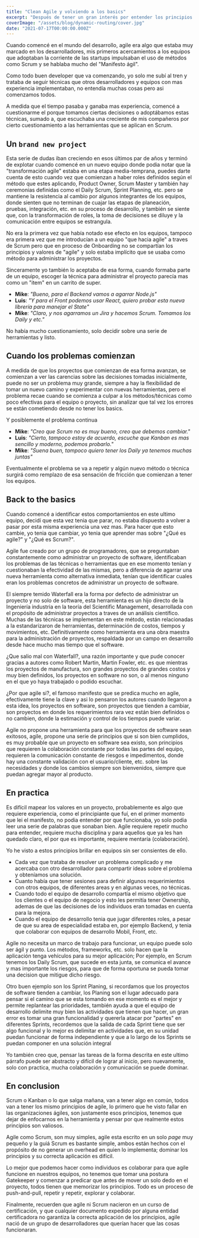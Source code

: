 ```yaml
---
title: "Clean Agile y volviendo a los basics"
excerpt: "Después de tener un gran interés por entender los principios de agile, pude entender donde fallamos como equipos al intentar adoptar los principios"
coverImage: "/assets/blog/dynamic-routing/cover.jpg"
date: "2021-07-17T00:00:00.000Z"
---
```


Cuando comencé en el mundo del desarrollo, agile era algo que estaba muy marcado en los desarrolladores, mis primeros acercamientos a los equipos que adoptaban la corriente de las startups impulsaban el uso de métodos como Scrum y se hablaba mucho del "Manifesto ágil".

Como todo buen developer que va comenzando, yo solo me subí al tren y trataba de seguir técnicas que otros desarrolladores y equipos con mas experiencia implementaban, no entendía muchas cosas pero asi comenzamos todos.

A medida que el tiempo pasaba y ganaba mas experiencia, comencé a cuestionarme el porque tomamos ciertas decisiones o adoptábamos estas técnicas, sumado a, que escuchaba una creciente de mis compañeros por cierto cuestionamiento a las herramientas que se aplican en Scrum.

## Un `brand new project`

Esta serie de dudas iban creciendo en esos últimos par de años y terminó de explotar cuando comencé en un nuevo equipo donde podia notar que la "transformación agile" estaba en una etapa media-temprana, puedes darte cuenta de esto cuando vez que comienzan a haber roles definidos según el método que estes aplicando, Product Owner, Scrum Master y también hay ceremonias definidas como el Daily Scrum, Sprint Planning, etc. pero se mantiene la resistencia al cambio por algunos integrantes de los equipos, donde sienten que no terminan de cuajar las etapas de planeación, pruebas, integración, etc. en su proceso de desarrollo, y también se siente que, con la transformación de roles, la toma de decisiones se diluye y la comunicación entre equipos se estrangula.

No era la primera vez que había notado ese efecto en los equipos, tampoco era primera vez que me introducían a un equipo "que hacia agile" a traves de Scrum pero que en proceso de Onboarding no se compartían los principios y valores de "agile" y solo estaba implícito que se usaba como método para administrar los proyectos.

Sinceramente yo también lo aceptaba de esa forma, cuando formaba parte de un equipo, escoger la técnica para administrar el proyecto parecía mas como un "item" en un carrito de super.

- **Mike**: _"Bueno, para el Backend vamos a agarrar Node.js"_
- **Luis**: _"Y para el Front podemos usar React, quiero probar esta nueva librería para manejar el State"_
- **Mike**: _"Claro, y nos agarramos un Jira y hacemos Scrum. Tomamos los Daily y etc."_

No había mucho cuestionamiento, solo decidir sobre una serie de herramientas y listo.

## Cuando los problemas comienzan

A medida de que los proyectos que comienzan de esa forma avanzan, se comienzan a ver las carencias sobre las decisiones tomadas inicialmente, puede no ser un problema muy grande, siempre a hay la flexibilidad de tomar un nuevo camino y experimentar con nuevas herramientas, pero el problema recae cuando se comienza a culpar a los métodos/técnicas como poco efectivas para el equipo o proyecto, sin analizar que tal vez los errores se están cometiendo desde no tener los basics.

Y posiblemente el problema continua

- **Mike**: _"Creo que Scrum no es muy bueno, creo que debemos cambiar."_
- **Luis**: _"Cierto, tampoco estoy de acuerdo, escuche que Kanban es mas sencillo y moderno, podemos probarlo."_
- **Mike**: _"Suena buen, tampoco quiero tener los Daily ya tenemos muchas juntas"_

Eventualmente el problema se va a repetir y algún nuevo método o técnica surgirá como remplazo de esa sensación de fricción que comienzan a tener los equipos.

## Back to the basics

Cuando comencé a identificar estos comportamientos en este ultimo equipo, decidí que esta vez tenia que parar, no estaba dispuesto a volver a pasar por esta misma experiencia una vez mas. Para hacer que esto cambie, yo tenia que cambiar, yo tenia que aprender mas sobre "¿Qué es agile?" y "¿Qué es Scrum?".

Agile fue creado por un grupo de programadores, que se preguntaban constantemente como administrar un proyecto de software, identificaban los problemas de las técnicas o herramientas que en ese momento tenían y cuestionaban la efectividad de las mismas, pero a diferencia de agarrar una nueva herramienta como alternativa inmediata, tenían que identificar cuales eran los problemas concretos de administrar un proyecto de software.

El siempre temido Waterfall era la forma por defecto de administrar un proyecto y no solo de software, esta herramienta es un hijo directo de la Ingeniería industria en la teoría del Scientific Management, desarrollada con el propósito de administrar proyectos a traves de un análisis científico. Muchas de las técnicas se implementan en este método, están relacionadas a la estandarizaron de herramientas, determinación de costos, tiempos y movimientos, etc. Definitivamente como herramienta era una obra maestra para la administración de proyectos, respaldada por un campo en desarrollo desde hace mucho mas tiempo que el software.

¿Que salio mal con Waterfall?, una razón importante y que pude conocer gracias a autores como Robert Martin, Martin Fowler, etc. es que mientras los proyectos de manufactura, son grandes proyectos de grandes costos y muy bien definidos, los proyectos en software no son, o al menos ninguno en el que yo haya trabajado o podido escuchar.

¿Por que agile si?, el famoso manifesto que se predica mucho en agile, efectivamente tiene la clave y asi lo pensaron los autores cuando llegaron a esta idea, los proyectos en software, son proyectos que tienden a cambiar, son proyectos en donde los requerimientos rara vez están bien definidos o no cambien, donde la estimación y control de los tiempos puede variar.

Agile no propone una herramienta para que los proyectos de software sean exitosos, agile, propone una serie de principios que si son bien cumplidos, es muy probable que un proyecto en software sea existo, son principios que requieren la colaboración constante por todas las partes del equipo, requieren la comunicación constante de riesgos e impedimentos, donde hay una constante validación con el usuario/cliente, etc. sobre las necesidades y donde los cambios siempre son bienvenidos, siempre que puedan agregar mayor al producto.

## En practica

Es difícil mapear los valores en un proyecto, probablemente es algo que requiere experiencia, como el principiante que fuí, en el primer momento que lei el manifesto, no podia entender por que funcionaba, yo solo podia leer una serie de palabras que sonaban bien. Agile requiere repetir mucho para entender, requiere mucha disciplina y para aquellos que ya les han quedado claro, el por que es importante, requiere mentaría (colaboración).

Yo he visto a estos principios brillar en equipos sin ser consientes de ello.

- Cada vez que trataba de resolver un problema complicado y me acercaba con otro desarrollador para compartir ideas sobre el problema y obteníamos una solución.
- Cuanto había que tener sesiones para definir algunos requerimientos con otros equipos, de diferentes areas y en algunas veces, no técnicas.
- Cuando todo el equipo de desarrollo compartía el mismo objetivo que los clientes o el equipo de negocio y esto les permitía tener Ownership, ademas de que las decisiones de los individuos eran tomadas en cuenta para la mejora.
- Cuando el equipo de desarrollo tenia que jugar diferentes roles, a pesar de que su area de especialidad estaba en, por ejemplo Backend, y tenia que colaborar con equipos de desarrollo Mobil, Front, etc.

Agile no necesita un marco de trabajo para funcionar, un equipo puede solo ser ágil y punto. Los métodos, frameworks, etc. solo hacen que la aplicación tenga vehículos para su mejor aplicación; Por ejemplo, en Scrum tenemos los Daily Scrum, que sucede en esta junta, se comunica el avance y mas importante los riesgos, para que de forma oportuna se pueda tomar una decision que mitigue dicho riesgo.

Otro buen ejemplo son los Sprint Planing, si recordamos que los proyectos de software tienden a cambiar, los Planing son el lugar adecuado para pensar si el camino que se esta tomando en ese momento es el mejor y permite replantear las prioridades, también ayuda a que el equipo de desarrollo delimite muy bien las actividades que tienen que hacer, un gran error es tomar una gran funcionalidad y quererla atacar por "partes" en diferentes Sprints, recordemos que la salida de cada Sprint tiene que ser algo funcional y lo mejor es delimitar en actividades que, en su unidad puedan funcionar de forma independiente y que a lo largo de los Sprints se puedan componer en una solución integral

Yo también creo que, pensar las tareas de la forma descrita en este ultimo párrafo puede ser abstracto y difícil de lograr al inicio, pero nuevamente, solo con practica, mucha colaboración y comunicación se puede dominar.

## En conclusion

Scrum o Kanban o lo que salga mañana, van a tener algo en común, todos van a tener los mismo principios de agile, lo primero que he visto fallar en las organizaciones ágiles, son justamente esos principios, tenemos que dejar de enfocarnos en la herramienta y pensar por que realmente estos principios son valiosos.

Agile como Scrum, son muy simples, agile esta escrito en un solo _page_ muy pequeño y la guiá Scrum es bastante simple, ambos están hechos con el propósito de no generar un overhead en quien lo implementa; dominar los principios y su correcta aplicación es difícil.

Lo mejor que podemos hacer como individuos es colaborar para que agile funcione en nuestros equipos, no tenemos que tomar una postura Gatekeeper y comenzar a predicar que antes de mover un solo dedo en el proyecto, todos tienen que memorizar los principios. Todo es un proceso de push-and-pull, repetir y repetir, explorar y colaborar.

Finalmente, recuerden que agile ni Scrum nacieron en un curso de certificación, y que cualquier documento expedido por alguna entidad certificadora no garantiza la correcta aplicación de los principios, agile nació de un grupo de desarrolladores que querían hacer que las cosas funcionaran.
